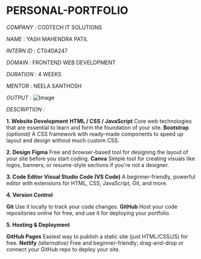 # PERSONAL-PORTFOLIO
*COMPANY* : CODTECH IT SOLUTIONS

*NAME* : YASH MAHENDRA PATIL

*INTERN ID* : CT04DA247

*DOMAIN* : FRONTEND WEB DEVELOPMENT

*DURATION* : 4 WEEKS

*MENTOR* : NEELA SANTHOSH


*OUTPUT* : ![Image](https://github.com/user-attachments/assets/6df1ff36-1718-4010-9121-f8ed9e8e303b)


*DESCRIPTION* :

**1. Website Development**
**HTML / CSS / JavaScript**
  Core web technologies that are essential to learn and form the foundation of your site.
**Bootstrap** *(optional)*
  A CSS framework with ready-made components to speed up layout and design without much custom CSS.

**2. Design**
**Figma**
  Free and browser-based tool for designing the layout of your site before you start coding.
**Canva**
  Simple tool for creating visuals like logos, banners, or resume-style sections if you're not a designer.
  
**3. Code Editor**
**Visual Studio Code (VS Code)**
  A beginner-friendly, powerful editor with extensions for HTML, CSS, JavaScript, Git, and more.

**4. Version Control**

**Git**
  Use it locally to track your code changes.
**GitHub**
  Host your code repositories online for free, and use it for deploying your portfolio.

**5. Hosting & Deployment**

**GitHub Pages**
  Easiest way to publish a static site (just HTML/CSS/JS) for free.
**Netlify** *(alternative)*
  Free and beginner-friendly; drag-and-drop or connect your GitHub repo to deploy your site.
